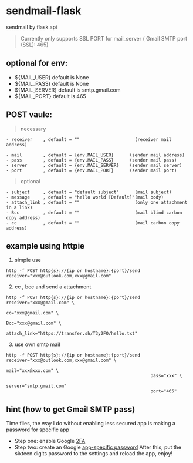 # sendmail-flask
sendmail by flask api

>Currently only supports SSL PORT for mail_server ( Gmail SMTP port (SSL): 465)

## optional for env:
- ${MAIL_USER}     default is None
- ${MAIL_PASS}     default is None
- ${MAIL_SERVER}   default is smtp.gmail.com
- ${MAIL_PORT}     default is 465

## POST vaule:
>necessary
```
- receiver    , default = ""                     (receiver mail address)
```
```
- mail        , default = {env.MAIL_USER}      (sender mail address)
- pass        , default = {env.MAIL_PASS}      (sender mail pass)
- server      , default = {env.MAIL_SERVER}    (sender mail server)
- port        , default = {env.MAIL_PORT}      (sender mail port)
```
>optional
```
- subject     , default = "default subject"      (mail subject)
- message     , default = "hello world [Default]"(mail body)
- attach_link , default = ""                     (only one attachment in a link) 
- Bcc         , default = ""                     (mail blind carbon copy address)
- cc          , default = ""                     (mail carbon copy address)
```
## example using httpie
1. simple use 
```
http -f POST http{s}://{ip or hostname}:{port}/send receiver="xxx@outlook.com,xxx@gmail.com"
```
2. cc , bcc and send a attachment
```
http -f POST http{s}://{ip or hostname}:{port}/send receiver="xxx@gmail.com" \
                                                     cc="xxx@gmail.com" \ 
                                                     Bcc="xxx@gmail.com" \
                                                     attach_link="https://transfer.sh/T3y2FO/hello.txt"
```
3. use own smtp mail
```
http -f POST http{s}://{ip or hostname}:{port}/send receiver="xxx@outlook.com,xxx@gmail.com" \
                                                       mail="xxx@xxx.com" \
                                                       pass="xxx" \
                                                       server="smtp.gmail.com"
                                                       port="465"
```


## hint (how to get Gmail SMTP pass)
Time flies, the way I do without enabling less secured app is making a password for specific app
- Step one: enable Google [2FA](https://myaccount.google.com/signinoptions/two-step-verification/enroll-welcome)
- Step two: create an Google [app-specific password](https://myaccount.google.com/apppasswords)
After this, put the sixteen digits password to the settings and reload the app, enjoy!
